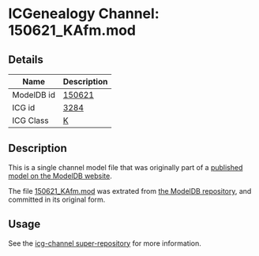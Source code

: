 # ICGenealogy Channel: 150621\_KAfm.mod

## Details

Name | Description
---- | -----------
ModelDB id | [150621](http://senselab.med.yale.edu/ModelDB/ShowModel.cshtml?model=150621)
ICG id | [3284](http://icg.neurotheory.ox.ac.uk/channels/1/3284)
ICG Class | [K](http://icg.neurotheory.ox.ac.uk/channels/1)

## Description

This is a single channel model file that was originally part of a [published model on the ModelDB website](http://senselab.med.yale.edu/mModelDB/ShowModel.cshtml?model=150621).

The file [150621\_KAfm.mod](150621_KAfm.mod) was extrated from [the ModelDB repository](http://senselab.med.yale.edu/ModelDB/ShowModel.cshtml?model=150621), and committed in its original form.

## Usage

See the [icg-channel super-repository](https://github.com/icgenealogy/icg-channels) for more information.